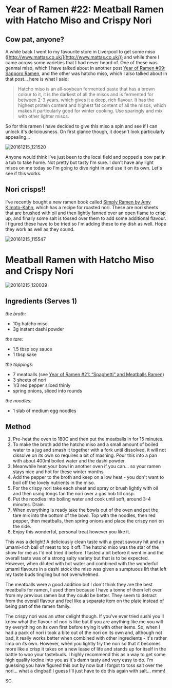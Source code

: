 # Year of Ramen #22: Meatball Ramen with Hatcho Miso and Crispy Nori

## Cow pat, anyone?

A while back I went to my favourite store in Liverpool to get some miso ([http://www.mattas.co.uk/](http://www.mattas.co.uk/)) and while there I came across some varieties that I had never heard of. One of these was genmai miso, which I have talked about in another post [Year of Ramen #09: Sapporo Ramen](https://cookingwithscarss.wordpress.com/2016/04/01/year-of-ramen-09-sapporo-ramen/), and the other was hatcho miso, which I also talked about in that post... here is what I said:

> Hatcho miso is an all-soybean fermented paste that has a brown colour to it, it is the darkest of all the misos and is fermented for between 2-3 years, which gives it a deep, rich flavour. It has the highest protein content and highest fat content of all the misos, which makes it particularly good for winter cooking. Use sparingly and mix with other lighter misos.

So for this ramen I have decided to give this miso a spin and see if I can unlock it's deliciousness. On first glance though, it doesn't look particularly appealing...

![20161215_121520](https://cookingwithscarss.files.wordpress.com/2016/12/20161215_121520.jpg?w=600)

Anyone would think I've just been to the local field and popped a cow pat in a tub to take home. Not pretty but tasty I'm sure. I don't have any light misos on me today so I'm going to dive right in and use it on its own. Let's see if this works.

## Nori crisps!!

I've recently bought a new ramen book called [Simply Ramen by Amy Kimoto-Kahn](https://www.amazon.co.uk/Simply-Ramen-Complete-Course-Preparing-ebook/dp/B01BVGSSN2/ref=sr_1_1?s=books&ie=UTF8&qid=1481822059&sr=1-1&keywords=simply+ramen), which has a recipe for roasted nori. These are nori sheets that are brushed with oil and then lightly fanned over an open flame to crisp up, and finally some salt is tossed over them to add some additional flavour. I figured these have to be tried so I'm adding these to my dish as well. Hope they work as well as they sound.

![20161215_115547](https://cookingwithscarss.files.wordpress.com/2016/12/20161215_115547.jpg?w=450)

# Meatball Ramen with Hatcho Miso and Crispy Nori

![20161215_120039](https://cookingwithscarss.files.wordpress.com/2016/12/20161215_120039.jpg?w=2048)

## Ingredients (Serves 1)

_the broth:_

* 10g hatcho miso
* 3g instant dashi powder

_the tare:_

* 1.5 tbsp soy sauce
* 1 tbsp sake

_the toppings:_

* 7 meatballs (see [Year of Ramen #21: “Spaghetti” and Meatballs Ramen](https://cookingwithscarss.wordpress.com/2016/12/15/year-of-ramen-21-spaghetti-and-meatballs-ramen/))
* 3 sheets of nori
* 1/3 red pepper sliced thinly
* spring onions, sliced into rounds

_the noodles:_

* 1 slab of medium egg noodles

## Method

1. Pre-heat the oven to 180C and then put the meatballs in for 15 minutes.
2. To make the broth add the hatcho miso and a small amount of boiled water to a jug and smash it together with a fork until dissolved, it will not dissolve on its own so requires a bit of mashing. Pour this into a pan with about 400ml boiled water and the dashi powder.
3. Meanwhile heat your bowl in another oven if you can... so your ramen stays nice and hot for these winter months.
4. Add the pepper to the broth and keep on a low heat - you don't want to boil off the lovely nutrients in the miso.
5. For the crispy nori take each sheet and spray or brush lightly with oil and then using tongs fan the nori over a gas hob till crisp.
6. Put the noodles into boiling water and cook until soft, around 3-4 minutes. Drain.
7. When everything is ready take the bowls out of the oven and put the tare mix into the bottom of the bowl. Top with the noodles, then red pepper, then meatballs, then spring onions and place the crispy nori on the side.
8. Enjoy this wonderful, personal treat however you like it.

This was a delight! A deliciously clean taste with a great savoury hit and an umami-rich ball of meat to top it off. The hatcho miso was the star of the show for me as I'd not tried it before. I tasted a bit before it went in and the overall taste was of a strong salty variety but that is to be expected. However, when diluted with hot water and combined with the wonderful umami flavours in a dashi stock the miso was given a sumptuous lift that left my taste buds tingling but not overwhelmed.

The meatballs were a good addition but I don't think they are the best meatballs for ramen, I used them because I have a tonne of them left over from my previous ramen but they could be better. They seem to detract from the overall flavour and feel like a separate item on the plate instead of being part of the ramen family.

The crispy nori was an utter delight though. If you've ever tried sushi you'll know what the flavour of nori is like but if you are anything like me you will try everything on its own first before trying it with other items. So, when I had a pack of nori i took a bite out of the nori on its own and, although not bad, it really works better when combined with other ingredients - it's rather limp on its own. However, when you lightly fry the nori so that it becomes more like a crisp it takes on a new lease of life and stands up for itself in the battle to woo your tastebuds. I highly recommend this as a way to get some high quality iodine into you as it's damn tasty and very easy to do. I'm guessing you have figured this out by now but I forgot to toss salt over the nori... what a dingbat! I guess I'll just have to do this again with salt... mmm!

SC.